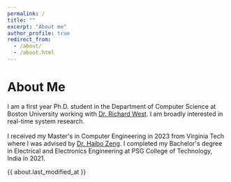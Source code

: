 ```yaml
---
permalink: /
title: ""
excerpt: "About me"
author_profile: true
redirect_from: 
  - /about/
  - /about.html
---
```

# About Me

I am a first year Ph.D. student in the Department of Computer Science at Boston University working with [Dr. Richard West](https://www.cs.bu.edu/fac/richwest/index2.html). I am broadly interested in real-time system research. <br/>
<br/>
I received my Master's in Computer Engineering in 2023 from Virginia Tech where I was advised by [Dr. Haibo Zeng](https://www.faculty.ece.vt.edu/zeng/). I completed my Bachelor's degree in Electrical and Electronics Engineering at PSG College of Technology, India in 2021.

{{ about.last_modified_at }}
